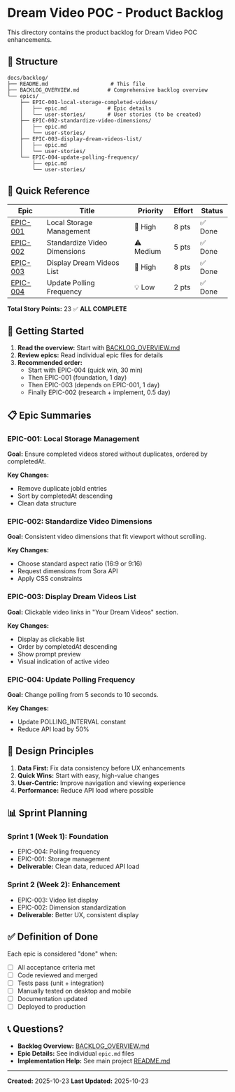 # Dream Video POC - Product Backlog

This directory contains the product backlog for Dream Video POC enhancements.

## 📂 Structure

```
docs/backlog/
├── README.md                    # This file
├── BACKLOG_OVERVIEW.md         # Comprehensive backlog overview
└── epics/
    ├── EPIC-001-local-storage-completed-videos/
    │   ├── epic.md             # Epic details
    │   └── user-stories/       # User stories (to be created)
    ├── EPIC-002-standardize-video-dimensions/
    │   ├── epic.md
    │   └── user-stories/
    ├── EPIC-003-display-dream-videos-list/
    │   ├── epic.md
    │   └── user-stories/
    └── EPIC-004-update-polling-frequency/
        ├── epic.md
        └── user-stories/
```

## 🎯 Quick Reference

| Epic | Title | Priority | Effort | Status |
|------|-------|----------|--------|--------|
| [EPIC-001](epics/EPIC-001-local-storage-completed-videos/epic.md) | Local Storage Management | 🔴 High | 8 pts | ✅ Done |
| [EPIC-002](epics/EPIC-002-standardize-video-dimensions/epic.md) | Standardize Video Dimensions | ⚠️ Medium | 5 pts | ✅ Done |
| [EPIC-003](epics/EPIC-003-display-dream-videos-list/epic.md) | Display Dream Videos List | 🔴 High | 8 pts | ✅ Done |
| [EPIC-004](epics/EPIC-004-update-polling-frequency/epic.md) | Update Polling Frequency | 💡 Low | 2 pts | ✅ Done |

**Total Story Points:** 23 ✅ **ALL COMPLETE**

## 🚀 Getting Started

1. **Read the overview:** Start with [BACKLOG_OVERVIEW.md](BACKLOG_OVERVIEW.md)
2. **Review epics:** Read individual epic files for details
3. **Recommended order:**
   - Start with EPIC-004 (quick win, 30 min)
   - Then EPIC-001 (foundation, 1 day)
   - Then EPIC-003 (depends on EPIC-001, 1 day)
   - Finally EPIC-002 (research + implement, 0.5 day)

## 📋 Epic Summaries

### EPIC-001: Local Storage Management
**Goal:** Ensure completed videos stored without duplicates, ordered by completedAt.

**Key Changes:**
- Remove duplicate jobId entries
- Sort by completedAt descending
- Clean data structure

### EPIC-002: Standardize Video Dimensions
**Goal:** Consistent video dimensions that fit viewport without scrolling.

**Key Changes:**
- Choose standard aspect ratio (16:9 or 9:16)
- Request dimensions from Sora API
- Apply CSS constraints

### EPIC-003: Display Dream Videos List
**Goal:** Clickable video links in "Your Dream Videos" section.

**Key Changes:**
- Display as clickable list
- Order by completedAt descending
- Show prompt preview
- Visual indication of active video

### EPIC-004: Update Polling Frequency
**Goal:** Change polling from 5 seconds to 10 seconds.

**Key Changes:**
- Update POLLING_INTERVAL constant
- Reduce API load by 50%

## 🎨 Design Principles

1. **Data First:** Fix data consistency before UX enhancements
2. **Quick Wins:** Start with easy, high-value changes
3. **User-Centric:** Improve navigation and viewing experience
4. **Performance:** Reduce API load where possible

## 📊 Sprint Planning

### Sprint 1 (Week 1): Foundation
- EPIC-004: Polling frequency
- EPIC-001: Storage management
- **Deliverable:** Clean data, reduced API load

### Sprint 2 (Week 2): Enhancement
- EPIC-003: Video list display
- EPIC-002: Dimension standardization
- **Deliverable:** Better UX, consistent display

## ✅ Definition of Done

Each epic is considered "done" when:
- [ ] All acceptance criteria met
- [ ] Code reviewed and merged
- [ ] Tests pass (unit + integration)
- [ ] Manually tested on desktop and mobile
- [ ] Documentation updated
- [ ] Deployed to production

## 📞 Questions?

- **Backlog Overview:** [BACKLOG_OVERVIEW.md](BACKLOG_OVERVIEW.md)
- **Epic Details:** See individual `epic.md` files
- **Implementation Help:** See main project [README.md](../../README.md)

---

**Created:** 2025-10-23
**Last Updated:** 2025-10-23
